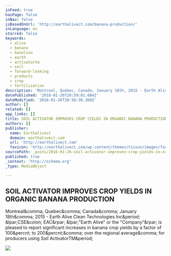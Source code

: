 ```yaml
---
inFeed: true
hasPage: false
inNav: false
isBasedOnUrl: 'http://earthalivect.com/banana-production/'
inLanguage: en
starred: false
keywords:
  - alive
  - banana
  - banelino
  - earth
  - activatortm
  - soil
  - forward-looking
  - products
  - crop
  - fertilization
description: 'Montreal, Quebec, Canada, January 18th, 2015 - Earth Alive Clean Technologies Inc. (CSE: EAC) ("Earth Alive" or the "Company") is pleased to report significant increases in banana crop yields by a factor of 100% to 200%, over the regional average, for producers using Soil ActivatorTM.'
datePublished: '2016-01-26T20:59:01.084Z'
dateModified: '2016-01-26T20:58:30.360Z'
author: []
related: []
app_links: []
title: SOIL ACTIVATOR IMPROVES CROP YIELDS IN ORGANIC BANANA PRODUCTION
authors: []
publisher:
  name: Earthalivect
  domain: earthalivect.com
  url: 'http://earthalivect.com'
  favicon: 'http://earthalivect.com/wp-content/themes/tisson/images/favicon.ico'
sourcePath: _posts/2016-01-26-soil-activator-improves-crop-yields-in-organic-banana-produc.md
published: true
_context: 'http://schema.org'
_type: MediaObject

---
```

<article style=""><h1>SOIL ACTIVATOR IMPROVES CROP YIELDS IN ORGANIC BANANA PRODUCTION</h1><p>Montreal&amp;comma; Quebec&amp;comma; Canada&amp;comma; January 18th&amp;comma; 2015 - Earth Alive Clean Technologies Inc&amp;period; &amp;lpar;CSE&amp;colon; EAC&amp;rpar; &amp;lpar;"Earth Alive" or the "Company"&amp;rpar; is pleased to report significant increases in banana crop yields by a factor of 100&amp;percnt; to 200&amp;percnt;&amp;comma; over the regional average&amp;comma; for producers using Soil ActivatorTM&amp;period;</p><img src="http://earthalivect.com/wp-content/uploads/2015/03/earthalive_logo.jpg" /></article>